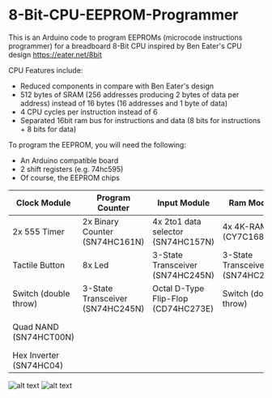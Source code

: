 # 8-Bit-CPU-EEPROM-Programmer
This is an Arduino code to program EEPROMs (microcode instructions programmer) for a breadboard 8-Bit CPU inspired by Ben Eater's CPU design https://eater.net/8bit

CPU Features include:
* Reduced components in compare with Ben Eater's design
* 512 bytes of SRAM (256 addresses producing 2 bytes of data per address) instead of 16 bytes (16 addresses and 1 byte of data)
* 4 CPU cycles per instruction instead of 6
* Separated 16bit ram bus for instructions and data  (8 bits for instructions + 8 bits for data)


To program the EEPROM, you will need the following:
* An Arduino compatible board
* 2 shift registers (e.g. 74hc595)
* Of course, the EEPROM chips

| Clock Module| Program Counter| Input Module | Ram Module | Logic Control | Registers Module (A&B) | ALU Module | Display Module | Input Module |
|------------|------------|-----|-------------|------------|----|-----------|------------|-----|
| 2x 555 Timer |2x Binary Counter (SN74HC161N) | 4x  2to1 data selector (SN74HC157N) | 4x 4K-RAM (CY7C168A) | Binary Counter (SN74HC161N) | Quad AND (SN74HC08N) |  2x Binary Adder (CD74HC283E) | 555 Timer | Octal D-Type Flip-Flop (CD74HC273E) |
| Tactile Button | 8x Led | 3-State Transceiver (SN74HC245N) | 3-State Transceiver (SN74HC245N) | 2x EEPROM (AT28C64B-15PU) | 2x  3-State Transceiver (SN74HC245N) | 2x Quad XOR (SN74HC86N) | Binary Counter (SN74HC161N) | Hex Inverter (SN74HC04) |
| Switch (double throw) | 3-State Transceiver (SN74HC245N) | Octal D-Type Flip-Flop (CD74HC273E) | Switch (double throw) | 16x Led | 2x Octal D-Type Flip-Flop (CD74HC273E) | 3-State Transceiver (SN74HC245N) | 2x  2-to-4 Line Decoder (CD74HC139E) | Tactile Button |
| Quad NAND (SN74HCT00N) | | | | | | | EEPROM (AT28C64B-15PU) | 3x 8-DIP Switch|
| Hex Inverter (SN74HC04) | | | | | | |4x 7-seg display | |

![alt text](https://github.com/HA4ever37/8-Bit-CPU-EERPOM-Prorammer/blob/master/IMG_20191224_224308.jpg)
![alt text](https://github.com/HA4ever37/8-Bit-CPU-EERPOM-Prorammer/blob/master/IMG_20200111_134529.jpg)

